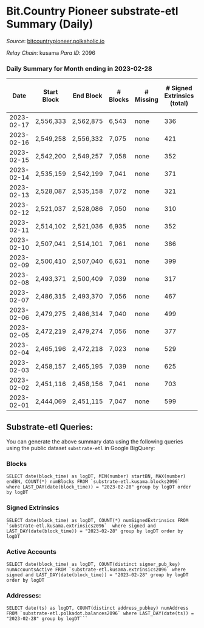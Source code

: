 # Bit.Country Pioneer substrate-etl Summary (Daily)

_Source_: [bitcountrypioneer.polkaholic.io](https://bitcountrypioneer.polkaholic.io)

*Relay Chain*: kusama
*Para ID*: 2096



### Daily Summary for Month ending in 2023-02-28


| Date | Start Block | End Block | # Blocks | # Missing | # Signed Extrinsics (total) | # Active Accounts | # Addresses with Balances | # Events | # Transfers | # XCM Transfers In | # XCM Transfers Out |
| ---- | ----------- | --------- | -------- | --------- | --------------------------- | ----------------- | ------------------------- | -------- | ----------- | ------------------ | ------------------- |
| 2023-02-17 | 2,556,333 | 2,562,875 | 6,543 | none  | 336 | 136 |  | 15,838 | 4,129 ($6,588.44) |   |   |
| 2023-02-16 | 2,549,258 | 2,556,332 | 7,075 | none  | 421 | 159 | 24,845 | 23,482 | 6,183 ($25,026.46) |   |   |
| 2023-02-15 | 2,542,200 | 2,549,257 | 7,058 | none  | 352 | 149 | 24,856 | 23,605 | 6,150 ($124,304.96) |   |   |
| 2023-02-14 | 2,535,159 | 2,542,199 | 7,041 | none  | 371 | 149 | 24,855 | 24,376 | 6,371 ($50,215.85) |   |   |
| 2023-02-13 | 2,528,087 | 2,535,158 | 7,072 | none  | 321 | 128 | 24,836 | 23,306 | 5,730 ($79,023.20) |   |   |
| 2023-02-12 | 2,521,037 | 2,528,086 | 7,050 | none  | 310 | 104 | 24,837 | 22,814 | 5,391 ($20,794.46) |   |   |
| 2023-02-11 | 2,514,102 | 2,521,036 | 6,935 | none  | 352 | 120 | 24,834 | 22,993 | 5,940 ($34,848.43) |   |   |
| 2023-02-10 | 2,507,041 | 2,514,101 | 7,061 | none  | 386 | 123 | 24,831 | 24,568 | 5,887 ($11,564.30) |   |   |
| 2023-02-09 | 2,500,410 | 2,507,040 | 6,631 | none  | 399 | 148 | 24,826 | 22,873 | 6,049 ($16,225.99) |   |   |
| 2023-02-08 | 2,493,371 | 2,500,409 | 7,039 | none  | 317 | 132 | 24,823 | 23,232 | 6,070 ($27,550.64) |   |   |
| 2023-02-07 | 2,486,315 | 2,493,370 | 7,056 | none  | 467 | 143 | 24,805 | 25,596 | 6,656 ($40,121.49) |   |   |
| 2023-02-06 | 2,479,275 | 2,486,314 | 7,040 | none  | 499 | 171 | 24,803 | 24,811 | 6,261 ($78,841.63) |   |   |
| 2023-02-05 | 2,472,219 | 2,479,274 | 7,056 | none  | 377 | 134 | 24,789 | 23,955 | 6,271 ($23,271.47) |   |   |
| 2023-02-04 | 2,465,196 | 2,472,218 | 7,023 | none  | 529 | 180 | 24,774 | 25,526 | 6,672 ($10,600.07) |   |   |
| 2023-02-03 | 2,458,157 | 2,465,195 | 7,039 | none  | 625 | 239 | 24,774 | 26,722 | 7,035 ($15,493.87) | 2 ($0.82) | 1 ($0.12) |
| 2023-02-02 | 2,451,116 | 2,458,156 | 7,041 | none  | 703 | 249 | 24,729 | 27,550 | 7,127 ($27,643.24) |   |   |
| 2023-02-01 | 2,444,069 | 2,451,115 | 7,047 | none  | 599 | 195 | 24,720 | 26,312 | 6,591 ($28,586.68) |   |   |

## Substrate-etl Queries:
You can generate the above summary data using the following queries using the public dataset `substrate-etl` in Google BigQuery:


### Blocks
```
SELECT date(block_time) as logDT, MIN(number) startBN, MAX(number) endBN, COUNT(*) numBlocks FROM `substrate-etl.kusama.blocks2096`  where LAST_DAY(date(block_time)) = "2023-02-28" group by logDT order by logDT
```


### Signed Extrinsics
```
SELECT date(block_time) as logDT, COUNT(*) numSignedExtrinsics FROM `substrate-etl.kusama.extrinsics2096`  where signed and LAST_DAY(date(block_time)) = "2023-02-28" group by logDT order by logDT
```


### Active Accounts
```
SELECT date(block_time) as logDT, COUNT(distinct signer_pub_key) numAccountsActive FROM `substrate-etl.kusama.extrinsics2096` where signed and LAST_DAY(date(block_time)) = "2023-02-28" group by logDT order by logDT
```


### Addresses:
```
SELECT date(ts) as logDT, COUNT(distinct address_pubkey) numAddress FROM `substrate-etl.polkadot.balances2096` where LAST_DAY(date(ts)) = "2023-02-28" group by logDT```


